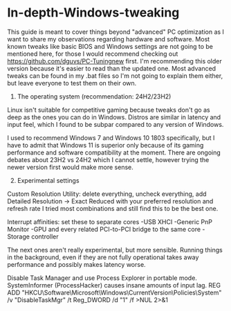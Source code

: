 # In-depth-Windows-tweaking

This guide is meant to cover things beyond "advanced" PC optimization as I want to share my observations regarding hardware and software. Most known tweaks like basic BIOS and Windows settings are not going to be mentioned here, for those I would recommend checking out https://github.com/dguvs/PC-Tuningnew first. I'm recommending this older version because it's easier to read than the updated one.
Most advanced tweaks can be found in my .bat files so I'm not going to explain them either, but leave everyone to test them on their own.


1. The operating system (recommendation: 24H2/23H2)

Linux isn't suitable for competitive gaming because tweaks don't go as deep as the ones you can do in Windows. Distros are similar in latency and input feel, which I found to be subpar compared to any version of Windows.

I used to recommend Windows 7 and Windows 10 1803 specifically, but I have to admit that Windows 11 is superior only because of its gaming performance and software compatibility at the moment. There are ongoing debates about 23H2 vs 24H2 which I cannot settle, however trying the newer version first would make more sense.



2. Experimental settings

Custom Resolution Utility: delete everything, uncheck everything, add Detailed Resolution -> Exact Reduced with your preferred resolution and refresh rate
I tried most combinations and still find this to be the best one.

Interrupt affinities: set these to separate cores
-USB XHCI
-Generic PnP Monitor
-GPU and every related PCI-to-PCI bridge to the same core
-Storage controller


The next ones aren't really experimental, but more sensible. Running things in the background, even if they are not fully operational takes away performance and possibly makes latency worse.

Disable Task Manager and use Process Explorer in portable mode. SystemInformer (ProcessHacker) causes insane amounts of input lag.
REG ADD "HKCU\Software\Microsoft\Windows\CurrentVersion\Policies\System" /v "DisableTaskMgr" /t Reg_DWORD /d "1" /f >NUL 2>&1

